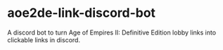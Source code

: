 # aoe2de-link-discord-bot

A discord bot to turn Age of Empires II: Definitive Edition lobby links into clickable links in discord.
